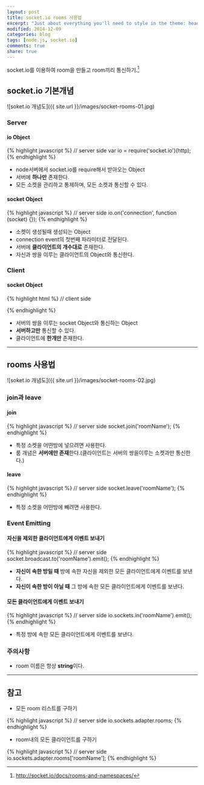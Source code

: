 ```yaml
---
layout: post
title: socket.io rooms 사용법
excerpt: "Just about everything you'll need to style in the theme: headings, paragraphs, blockquotes, tables, code blocks, and more."
modified: 2014-12-09
categories: blog
tags: [node.js, socket.io]
comments: true
share: true
---
```


socket.io를 이용하여 room을 만들고 room끼리 통신하기.[^1]

[^1]: <http://socket.io/docs/rooms-and-namespaces/>

## socket.io 기본개념

![soket.io 개념도]({{ site.url }}/images/socket-rooms-01.jpg)

### Server

#### io Object

{% highlight javascript %}
// server side
var io = require('socket.io')(http);
{% endhighlight %}

* node서버에서 socket.io를 require해서 받아오는 Object
* 서버에 **하나만** 존재한다.
* 모든 소켓을 관리하고 통제하며, 모든 소켓과 통신할 수 있다.

#### socket Object

{% highlight javascript %}
// server side
io.on('connection', function (socket) {});
{% endhighlight %}

* 소켓이 생성될때 생성되는 Object
* connection event의 첫번째 파라미터로 전달된다.
* 서버에 **클라이언트의 개수대로** 존재한다.
* 자신과 쌍을 이루는 클라이언트의 Object와 통신한다.

### Client

#### socket Object

{% highlight html %}
// client side
<script type="text/javascript" src="/socket.io/socket.io.js"></script>
<script type="text/javascript">
    var socket = io();
</script>
{% endhighlight %}

* 서버의 쌍을 이루는 socket Object와 통신하는 Object
* **서버하고만** 통신할 수 있다.
* 클라이언트에 **한개만** 존재한다.

---

## **rooms 사용법**

![soket.io 개념도]({{ site.url }}/images/socket-rooms-02.jpg)

### join과 leave

#### join
{% highlight javascript %}
// server side
socket.join('roomName');
{% endhighlight %}

* 특정 소켓을 어떤방에 넣으려면 사용한다.
* 룸 개념은 **서버에만 존재**한다.(클라이언트는 서버의 쌍을이루는 소켓과만 통신한다.)

#### leave
{% highlight javascript %}
// server side
socket.leave('roomName');
{% endhighlight %}

* 특정 소켓을 어떤방에 빼려면 사용한다.

### Event Emitting

#### 자신을 제외한 클라이언트에게 이벤트 보내기
{% highlight javascript %}
// server side
socket.broadcast.to('roomName').emit();
{% endhighlight %}

* **자신이 속한 방일 때** 방에 속한 자신을 제외한 모든 클라이언트에게 이벤트를 보낸다.
* **자신이 속한 방이 아닐 때** 그 방에 속한 모든 클라이언트에게 이벤트를 보낸다.

#### 모든 클라이언트에게 이벤트 보내기
{% highlight javascript %}
// server side
io.sockets.in('roomName').emit();
{% endhighlight %}

* 특정 방에 속한 모든 클라이언트에게 이벤트를 보낸다.

### 주의사항

* room 이름은 항상 **string**이다.

---

## 참고

* 모든 room 리스트를 구하기

{% highlight javascript %}
// server side
io.sockets.adapter.rooms;
{% endhighlight %}

* room내의 모든 클라이언트를 구하기

{% highlight javascript %}
// server side
io.sockets.adapter.rooms['roomName'];
{% endhighlight %}